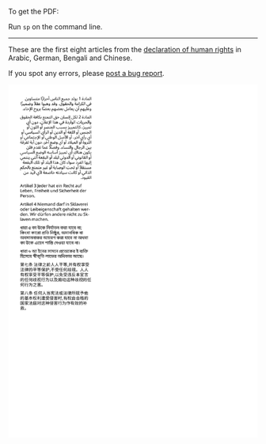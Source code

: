 To get the PDF:

Run `sp` on the command line.

----

These are the first eight articles from the [declaration of human rights](https://www.un.org/en/universal-declaration-human-rights/) in Arabic, German, Bengali and Chinese.

If you spot any errors, please [post a bug report](https://github.com/speedata/examples/issues).

![Image of the result](firstpage.png)
